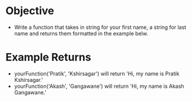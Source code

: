 # Objective
* Write a function that takes in string for your first name, a string for last name and returns them formatted in the example belw.
# Example Returns
* yourFunction('Pratik', 'Kshirsagar') will return 'Hi, my name is Pratik Kshirsagar.'
* yourFunction('Akash', 'Gangawane') will return 'Hi, my name is Akash Gangawane.'
